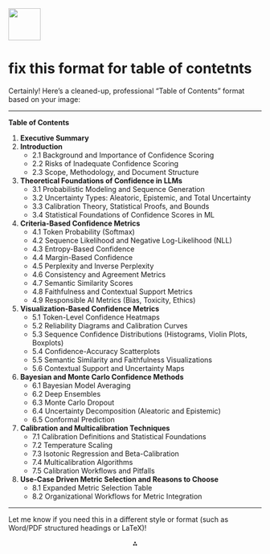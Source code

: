<img src="https://r2cdn.perplexity.ai/pplx-full-logo-primary-dark%402x.png" style="height:64px;margin-right:32px"/>

# fix this format for table of contetnts

Certainly! Here’s a cleaned-up, professional “Table of Contents” format based on your image:

***

**Table of Contents**

1. **Executive Summary**
2. **Introduction**
    - 2.1 Background and Importance of Confidence Scoring
    - 2.2 Risks of Inadequate Confidence Scoring
    - 2.3 Scope, Methodology, and Document Structure
3. **Theoretical Foundations of Confidence in LLMs**
    - 3.1 Probabilistic Modeling and Sequence Generation
    - 3.2 Uncertainty Types: Aleatoric, Epistemic, and Total Uncertainty
    - 3.3 Calibration Theory, Statistical Proofs, and Bounds
    - 3.4 Statistical Foundations of Confidence Scores in ML
4. **Criteria-Based Confidence Metrics**
    - 4.1 Token Probability (Softmax)
    - 4.2 Sequence Likelihood and Negative Log-Likelihood (NLL)
    - 4.3 Entropy-Based Confidence
    - 4.4 Margin-Based Confidence
    - 4.5 Perplexity and Inverse Perplexity
    - 4.6 Consistency and Agreement Metrics
    - 4.7 Semantic Similarity Scores
    - 4.8 Faithfulness and Contextual Support Metrics
    - 4.9 Responsible AI Metrics (Bias, Toxicity, Ethics)
5. **Visualization-Based Confidence Metrics**
    - 5.1 Token-Level Confidence Heatmaps
    - 5.2 Reliability Diagrams and Calibration Curves
    - 5.3 Sequence Confidence Distributions (Histograms, Violin Plots, Boxplots)
    - 5.4 Confidence-Accuracy Scatterplots
    - 5.5 Semantic Similarity and Faithfulness Visualizations
    - 5.6 Contextual Support and Uncertainty Maps
6. **Bayesian and Monte Carlo Confidence Methods**
    - 6.1 Bayesian Model Averaging
    - 6.2 Deep Ensembles
    - 6.3 Monte Carlo Dropout
    - 6.4 Uncertainty Decomposition (Aleatoric and Epistemic)
    - 6.5 Conformal Prediction
7. **Calibration and Multicalibration Techniques**
    - 7.1 Calibration Definitions and Statistical Foundations
    - 7.2 Temperature Scaling
    - 7.3 Isotonic Regression and Beta-Calibration
    - 7.4 Multicalibration Algorithms
    - 7.5 Calibration Workflows and Pitfalls
8. **Use-Case Driven Metric Selection and Reasons to Choose**
    - 8.1 Expanded Metric Selection Table
    - 8.2 Organizational Workflows for Metric Integration

***

Let me know if you need this in a different style or format (such as Word/PDF structured headings or LaTeX)!

<div style="text-align: center">⁂</div>

[^1]: image.jpg

